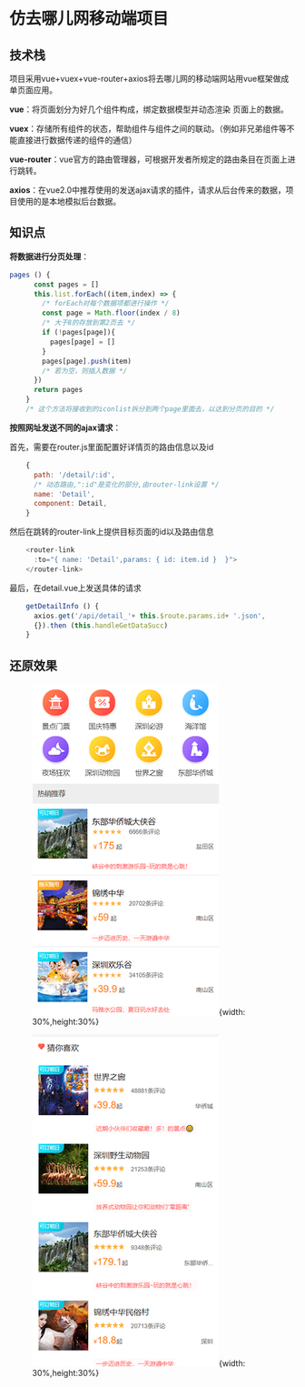 # 仿去哪儿网移动端项目

## 技术栈

 项目采用vue+vuex+vue-router+axios将去哪儿网的移动端网站用vue框架做成单页面应用。

**vue**：将页面划分为好几个组件构成，绑定数据模型并动态渲染
页面上的数据。

**vuex**：存储所有组件的状态，帮助组件与组件之间的联动。（例如非兄弟组件等不能直接进行数据传递的组件的通信）

**vue-router**：vue官方的路由管理器，可根据开发者所规定的路由条目在页面上进行跳转。

**axios**：在vue2.0中推荐使用的发送ajax请求的插件，请求从后台传来的数据，项目使用的是本地模拟后台数据。

## 知识点

**将数据进行分页处理**：

``` javascript
pages () {
      const pages = []
      this.list.forEach((item,index) => {
        /* forEach对每个数据项都进行操作 */
        const page = Math.floor(index / 8)
        /* 大于8的存放到第2页去 */
        if (!pages[page]){
          pages[page] = []
        }
        pages[page].push(item)
        /* 若为空，则插入数据 */
      })
      return pages
    }
    /* 这个方法将接收到的iconlist拆分到两个page里面去，以达到分页的目的 */
```

**按照网址发送不同的ajax请求**：

首先，需要在router.js里面配置好详情页的路由信息以及id

``` javascript
    {
      path: '/detail/:id',
      /* 动态路由,":id"是变化的部分,由router-link设置 */
      name: 'Detail',
      component: Detail,
    }
```

然后在跳转的router-link上提供目标页面的id以及路由信息

``` javascript
    <router-link
      :to="{ name: 'Detail',params: { id: item.id }  }">
    </router-link>
```

最后，在detail.vue上发送具体的请求

``` javascript
    getDetailInfo () {
      axios.get('/api/detail_'+ this.$route.params.id+ '.json', 
      {}).then (this.handleGetDataSucc)
    }
```

## 还原效果

<figure class="half">

![项目图](static/githubPic/1.1.png){width: 30%,height:30%}

![官网图](static/githubPic/1.2.png){width: 30%,height:30%}
</figure>
